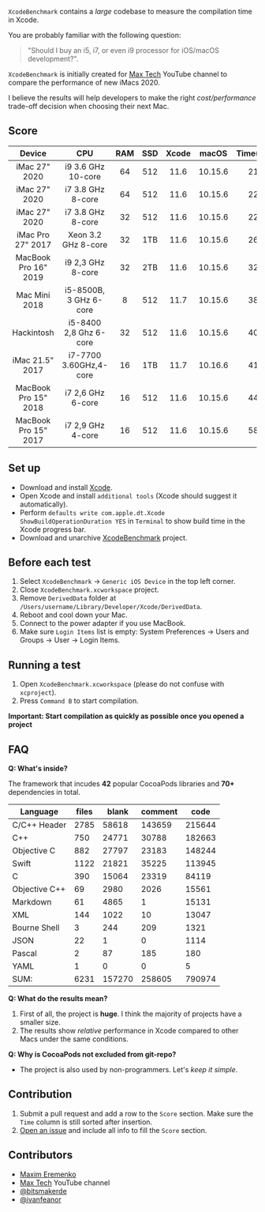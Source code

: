 `XcodeBenchmark` contains a *large* codebase to measure the compilation time in Xcode.

You are probably familiar with the following question:
> "Should I buy an i5, i7, or even i9 processor for iOS/macOS development?".

`XcodeBenchmark` is initially created for [Max Tech](https://www.youtube.com/channel/UCptwuAv0XQHo1OQUSaO6NHw) YouTube channel to compare the performance of new iMacs 2020.

I believe the results will help developers to make the right *cost/performance* trade-off decision when choosing their next Mac.

## Score

|        Device        |           CPU          | RAM | SSD | Xcode |  macOS  | Time(sec) |
|:--------------------:|:----------------------:|:---:|:---:|:-----:|:-------:|:---------:|
|     iMac 27" 2020    |   i9 3.6 GHz 10-core   |  64 | 512 |  11.6 | 10.15.6 |    217    |
|     iMac 27" 2020    |    i7 3.8 GHz 8-core   |  64 | 512 |  11.6 | 10.15.6 |    229    |
|     iMac 27" 2020    |    i7 3.8 GHz 8-core   |  32 | 512 |  11.6 | 10.15.6 |    229    |
|   iMac Pro 27" 2017  |   Xeon 3.2 GHz 8-core  |  32 | 1TB |  11.6 | 10.15.6 |    263    |
| MacBook Pro 16" 2019 |    i9 2,3 GHz 8-core   |  32 | 2TB |  11.6 | 10.15.6 |    328    |
| Mac Mini 2018        | i5-8500B, 3 GHz 6-core |   8 | 512 |  11.7 | 10.15.6 |    383    |
|      Hackintosh      | i5-8400 2,8 Ghz 6-core |  32 | 512 |  11.6 | 10.15.6 |    409    |
| iMac 21.5" 2017      | i7-7700 3.60GHz,4-core |  16 | 1TB |  11.7 | 10.16.6 |    419    |
| MacBook Pro 15" 2018 |    i7 2,6 GHz 6-core   |  16 | 512 |  11.6 | 10.15.6 |    440    |
| MacBook Pro 15" 2017 |    i7 2,9 GHz 4-core   |  16 | 512 |  11.6 | 10.15.6 |    583    |

## Set up

- Download and install [Xcode](https://apps.apple.com/us/app/xcode/id497799835).
- Open Xcode and install `additional tools` (Xcode should suggest it automatically).
- Perform `defaults write com.apple.dt.Xcode ShowBuildOperationDuration YES` in `Terminal` to show build time in the Xcode progress bar.
- Download and unarchive [XcodeBenchmark](https://github.com/devMEremenko/XcodeBenchmark/archive/master.zip) project.

## Before each test

1. Select `XcodeBenchmark` -> `Generic iOS Device` in the top left corner. 
2. Close `XcodeBenchmark.xcworkspace` project.
2. Remove `DerivedData` folder at `/Users/username/Library/Developer/Xcode/DerivedData`.
3. Reboot and cool down your Mac.
4. Connect to the power adapter if you use MacBook.
5. Make sure `Login Items` list is empty: System Preferences -> Users and Groups -> User -> Login Items.

## Running a test

1. Open `XcodeBenchmark.xcworkspace` (please do not confuse with `xcproject`).
2. Press `Command B` to start compilation.

**Important: Start compilation as quickly as possible once you opened a project**

## FAQ

**Q: What's inside?**

The framework that incudes **42** popular CocoaPods libraries and **70+** dependencies in total.

| Language      | files | blank  | comment | code   |
|---------------|-------|--------|---------|--------|
| C/C++ Header  | 2785  | 58618  | 143659  | 215644 |
| C++           | 750   | 24771  | 30788   | 182663 |
| Objective C   | 882   | 27797  | 23183   | 148244 |
| Swift         | 1122  | 21821  | 35225   | 113945 |
| C             | 390   | 15064  | 23319   | 84119  |
| Objective C++ | 69    | 2980   | 2026    | 15561  |
| Markdown      | 61    | 4865   | 1       | 15131  |
| XML           | 144   | 1022   | 10      | 13047  |
| Bourne Shell  | 3     | 244    | 209     | 1321   |
| JSON          | 22    | 1      | 0       | 1114   |
| Pascal        | 2     | 87     | 185     | 180    |
| YAML          | 1     | 0      | 0       | 5      |
| SUM:          | 6231  | 157270 | 258605  | 790974 |

**Q: What do the results mean?**
1. First of all, the project is **huge**. I think the majority of projects have a smaller size.
2. The results show *relative* performance in Xcode compared to other Macs under the same conditions.

**Q: Why is CocoaPods not excluded from git-repo?**
- The project is also used by non-programmers. Let's *keep it simple*.

## Contribution

1. Submit a pull request and add a row to the `Score` section. Make sure the `Time` column is still sorted after insertion.
2. [Open an issue](https://github.com/devMEremenko/XcodeBenchmark/issues/new/choose) and include all info to fill the `Score` section.

## Contributors

- [Maxim Eremenko](https://www.linkedin.com/in/maxim-eremenko/) 
- [Max Tech](https://www.youtube.com/channel/UCptwuAv0XQHo1OQUSaO6NHw) YouTube channel
- [@bitsmakerde](https://github.com/bitsmakerde)
- [@ivanfeanor](https://github.com/ivanfeanor)
